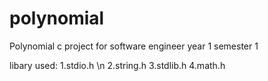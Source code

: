 # polynomial
Polynomial c project for software engineer year 1 semester 1

libary used:
1.stdio.h \n
2.string.h 
3.stdlib.h
4.math.h
